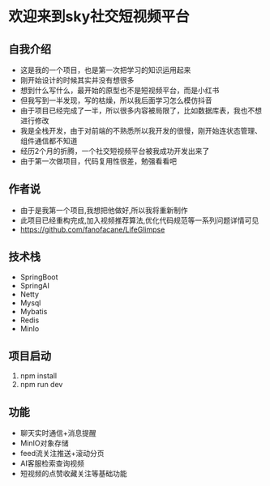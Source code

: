 # 欢迎来到sky社交短视频平台

## 自我介绍
- 这是我的一个项目，也是第一次把学习的知识运用起来
- 刚开始设计的时候其实并没有想很多
- 想到什么写什么，最开始的原型也不是短视频平台，而是小红书
- 但我写到一半发现，写的枯燥，所以我后面学习怎么模仿抖音
- 由于项目已经完成了一半，所以很多内容被局限了，比如数据库表，我也不想进行修改
- 我是全栈开发，由于对前端的不熟悉所以我开发的很慢，刚开始连状态管理、组件通信都不知道
- 经历2个月的折腾，一个社交短视频平台被我成功开发出来了
- 由于第一次做项目，代码复用性很差，勉强看看吧

## 作者说
- 由于是我第一个项目,我想把他做好,所以我将重新制作
- 此项目已经重构完成,加入视频推荐算法,优化代码规范等一系列问题详情可见
- https://github.com/fanofacane/LifeGlimpse

## 技术栈
- SpringBoot
- SpringAI
- Netty
- Mysql
- Mybatis
- Redis
- MinIo

## 项目启动
1. npm install
2. npm run dev

## 功能
- 聊天实时通信+消息提醒
- MinIO对象存储
- feed流关注推送+滚动分页
- AI客服检索查询视频
- 短视频的点赞收藏关注等基础功能


